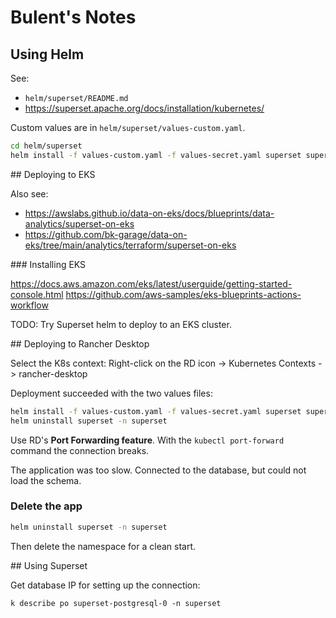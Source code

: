 # Bulent's Notes

## Using Helm

See:
* `helm/superset/README.md`
* https://superset.apache.org/docs/installation/kubernetes/


Custom values are in `helm/superset/values-custom.yaml`.

```zsh
cd helm/superset
helm install -f values-custom.yaml -f values-secret.yaml superset superset/superset -n superset --create-namespace
```

## Deploying to EKS

Also see:
* https://awslabs.github.io/data-on-eks/docs/blueprints/data-analytics/superset-on-eks
* https://github.com/bk-garage/data-on-eks/tree/main/analytics/terraform/superset-on-eks

### Installing EKS

https://docs.aws.amazon.com/eks/latest/userguide/getting-started-console.html
https://github.com/aws-samples/eks-blueprints-actions-workflow

TODO: Try Superset helm to deploy to an EKS cluster.


## Deploying to Rancher Desktop

Select the K8s context:
Right-click on the RD icon -> Kubernetes Contexts -> rancher-desktop

Deployment succeeded with the two values files:
```zsh
helm install -f values-custom.yaml -f values-secret.yaml superset superset/superset -n superset --create-namespace
helm uninstall superset -n superset
```

Use RD's **Port Forwarding feature**. With the `kubectl port-forward` command the connection breaks.

The application was too slow. Connected to the database, but could not load the schema.

### Delete the app
```zsh
helm uninstall superset -n superset
```
Then delete the namespace for a clean start.


## Using Superset

Get database IP for setting up the connection:
```
k describe po superset-postgresql-0 -n superset
```
